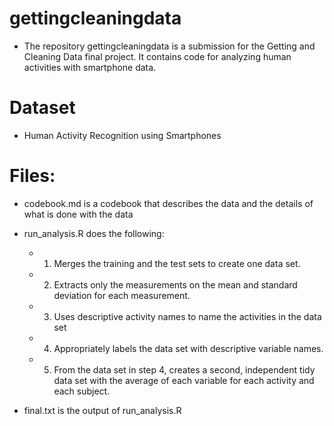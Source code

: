 # gettingcleaningdata

- The repository gettingcleaningdata is a submission for the Getting and Cleaning Data final project. It contains code for analyzing human activities with smartphone data.

# Dataset

  - Human Activity Recognition using Smartphones

# Files:

  - codebook.md is a codebook that describes the data and the details of what is done with the data

  - run_analysis.R does the following:
    - 1. Merges the training and the test sets to create one data set.
    - 2. Extracts only the measurements on the mean and standard deviation for each measurement.
    - 3. Uses descriptive activity names to name the activities in the data set
    - 4. Appropriately labels the data set with descriptive variable names.
    - 5. From the data set in step 4, creates a second, independent tidy data set with the average of each variable for each activity and each subject.
  
- final.txt is the output of run_analysis.R

